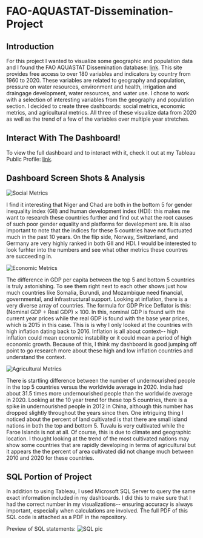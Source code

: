 # FAO-AQUASTAT-Dissemination-Project

## Introduction 

For this project I wanted to visualize some geographic and population data and I found the FAO AQUASTAT Dissemination database: [link](https://data.apps.fao.org/aquastat/?lang=en). This site provides free access to over 180 variables and indicators by country from 1960 to 2020. These variables are related to geography and population, pressure on water resources, environment and health, irrigation and draingage development, water resources, and water use. I chose to work with a selection of interesting variables from the geography and population section. I decided to create three dashboards: social metrics, economic metrics, and agricultural metrics. All three of these visualize data from 2020 as well as the trend of a few of the variables over multiple year stretches. 

## Interact With The Dashboard!
To view the full dashboard and to interact with it, check it out at my Tableau Public Profile: [link](https://public.tableau.com/app/profile/owen.patrick/vizzes).

## Dashboard Screen Shots & Analysis

![Social Metrics](https://github.com/Owenp25/FAO-AQUASTAT-Dissemination-Project/assets/77632947/e72b5136-6be7-4466-a786-005ede564035)

I find it interesting that Niger and Chad are both in the bottom 5 for gender inequality index (GII) and human development index (HDI): this makes me want to research these countries further and find out what the root causes of such poor gender equality and platforms for development are. It is also important to note that the indices for these 5 countries have not fluctuated much in the past 10 years. On the flip side, Norway, Switzerland, and Germany are very highly ranked in both GII and HDI. I would be interested to look furhter into the numbers and see what other metrics these countres are succeeding in.

![Economic Metrics](https://github.com/Owenp25/FAO-AQUASTAT-Dissemination-Project/assets/77632947/ce10237b-051d-4fc9-a280-886ede70e109)

The difference in GDP per capita between the top 5 and bottom 5 countries is truly astonishing. To see them right next to each other shows just how much countries like Somalia, Burundi, and Mozambique need financial, governmental, and infrastructural support. Looking at inflation, there is a very diverse array of countries. The formula for GDP Price Deflator is this: (Nominal GDP ÷ Real GDP) × 100. In this, nominal GDP is found with the current year prices while the real GDP is found with the base year prices, which is 2015 in this case. This is is why I only looked at the countries with high inflation dating back to 2016. Inflation is all about context-- high inflation could mean economic instability or it could mean a period of high economic growth. Because of this, I think my dashboard is good jumping off point to go research more about these high and low inflation countries and understand the context.

![Agricultural Metrics](https://github.com/Owenp25/FAO-AQUASTAT-Dissemination-Project/assets/77632947/28a9ab49-fdfc-45cd-976d-c65cdc679128)

There is startling difference between the number of undernourished people in the top 5 countries versus the worldwide average in 2020. India had about 31.5 times more undernourished people than the worldwide average in 2020. Looking at the 10 year trend for these top 5 countries, there is a spike in undernourished people in 2012 in China, although this number has dropped slightly throughout the years since then. One intriguing thing I noticed about the percent of land cultivated is that there are small island nations in both the top and bottom 5. Tuvalu is very cultivated while the Faroe Islands is not at all. Of course, this is due to climate and geographic location. I thought looking at the trend of the most cultivated nations may show some countries that are rapidly developing in terms of agricultural but it appears the the percent of area cultivated did not change much between 2010 and 2020 for these countries.

## SQL Portion of Project
In addition to using Tableau, I used Microsoft SQL Server to query the same exact information included in my dashboards. I did this to make sure that I had the correct number in my visualizations-- ensuring accuracy is always important, especially when calculations are involved. The full PDF of this SQL code is attached as a PDF in the repository.

Preview of SQL statements:
![SQL pic](https://github.com/Owenp25/FAO-AQUASTAT-Dissemination-Project/assets/77632947/0f9f2ec3-9e4e-43c7-a2bb-d4854d15a015)
